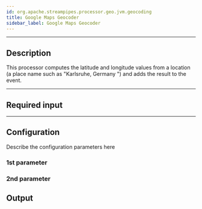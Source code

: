 ```yaml
---
id: org.apache.streampipes.processor.geo.jvm.geocoding
title: Google Maps Geocoder
sidebar_label: Google Maps Geocoder
---
```


<!--
  ~ Licensed to the Apache Software Foundation (ASF) under one or more
  ~ contributor license agreements.  See the NOTICE file distributed with
  ~ this work for additional information regarding copyright ownership.
  ~ The ASF licenses this file to You under the Apache License, Version 2.0
  ~ (the "License"); you may not use this file except in compliance with
  ~ the License.  You may obtain a copy of the License at
  ~
  ~    http://www.apache.org/licenses/LICENSE-2.0
  ~
  ~ Unless required by applicable law or agreed to in writing, software
  ~ distributed under the License is distributed on an "AS IS" BASIS,
  ~ WITHOUT WARRANTIES OR CONDITIONS OF ANY KIND, either express or implied.
  ~ See the License for the specific language governing permissions and
  ~ limitations under the License.
  ~
  -->



<p align="center"> 
</p>

***

## Description

This processor computes the latitude and longitude values from a location (a place name such as "Karlsruhe, Germany
") and adds the result to the event.

***

## Required input



***

## Configuration

Describe the configuration parameters here

### 1st parameter


### 2nd parameter

## Output
